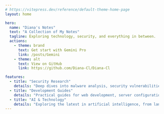 ```yaml
---
# https://vitepress.dev/reference/default-theme-home-page
layout: home

hero:
  name: "Diana's Notes"
  text: "A Collection of My Notes"
  tagline: Exploring technology, security, and everything in between.
  actions:
    - theme: brand
      text: Get start with Gemini Pro
      link: /posts/Gemini
    - theme: alt
      text: View on GitHub
      link: https://github.com/Diana-Cl/Diana-Cl

features:
  - title: "Security Research"
    details: "Deep dives into malware analysis, security vulnerabilities, and threat intelligence."
  - title: "Development Guides"
    details: "Practical guides for web development, server configuration, and more."
  - title: "AI & Technology"
    details: "Exploring the latest in artificial intelligence, from language models to diffusion techniques."
---
```

